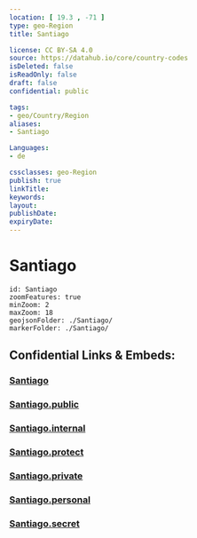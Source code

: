 ```yaml
---
location: [ 19.3 , -71 ] 
type: geo-Region
title: Santiago

license: CC BY-SA 4.0
source: https://datahub.io/core/country-codes
isDeleted: false
isReadOnly: false
draft: false
confidential: public

tags:
- geo/Country/Region
aliases:
- Santiago

Languages:
- de

cssclasses: geo-Region
publish: true
linkTitle: 
keywords: 
layout: 
publishDate: 
expiryDate: 
---
```


# Santiago

```leaflet
id: Santiago
zoomFeatures: true 
minZoom: 2 
maxZoom: 18
geojsonFolder: ./Santiago/
markerFolder: ./Santiago/
```


## Confidential Links & Embeds: 

### [Santiago](/_Standards/Earth/Continent/America~Caribbean/Dominican_Rep/provinces~Dominican_Rep/Santiago.md) 

### [Santiago.public](/_public/Earth/Continent/America~Caribbean/Dominican_Rep/provinces~Dominican_Rep/Santiago.public.md) 

### [Santiago.internal](/_internal/Earth/Continent/America~Caribbean/Dominican_Rep/provinces~Dominican_Rep/Santiago.internal.md) 

### [Santiago.protect](/_protect/Earth/Continent/America~Caribbean/Dominican_Rep/provinces~Dominican_Rep/Santiago.protect.md) 

### [Santiago.private](/_private/Earth/Continent/America~Caribbean/Dominican_Rep/provinces~Dominican_Rep/Santiago.private.md) 

### [Santiago.personal](/_personal/Earth/Continent/America~Caribbean/Dominican_Rep/provinces~Dominican_Rep/Santiago.personal.md) 

### [Santiago.secret](/_secret/Earth/Continent/America~Caribbean/Dominican_Rep/provinces~Dominican_Rep/Santiago.secret.md)

